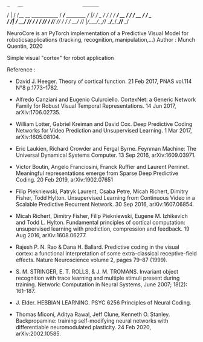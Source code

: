     _   __                      ______
   / | / /__  __  ___________  / ____/___  ________
  /  |/ / _ \/ / / / ___/ __ \/ /   / __ \/ ___/ _ \
 / /|  /  __/ /_/ / /  / /_/ / /___/ /_/ / /  /  __/
/_/ |_/\___/\__,_/_/   \____/\____/\____/_/   \___/

NeuroCore is an PyTorch implementation of a Predictive Visual Model for roboticsapplications (tracking, recognition, manipulation,...)
Author : Munch Quentin, 2020

Simple visual "cortex" for robot application

Reference :

- David J. Heeger. Theory of cortical function. 21 Feb 2017, PNAS vol.114 N°8 p.1773–1782.

- Alfredo Canziani and Eugenio Culurciello. CortexNet: a Generic Network Family for Robust Visual Temporal Representations. 14 Jun 2017, arXiv:1706.02735.

- William Lotter, Gabriel Kreiman and David Cox. Deep Predictive Coding Networks for Video Prediction and Unsupervised Learning. 1 Mar 2017, arXiv:1605.08104.

- Eric Laukien, Richard Crowder and Fergal Byrne. Feynman Machine: The Universal Dynamical Systems Computer. 13 Sep 2016, arXiv:1609.03971.

- Victor Boutin, Angelo Franciosini, Franck Ruffier and Laurent Perrinet. Meaningful representations emerge from Sparse Deep Predictive Coding. 20 Feb 2019, arXiv:1902.07651

- Filip Piekniewski, Patryk Laurent, Csaba Petre, Micah Richert, Dimitry Fisher, Todd Hylton. Unsupervised Learning from Continuous Video in a Scalable Predictive Recurrent Network. 30 Sep 2016, arXiv:1607.06854.

- Micah Richert, Dimitry Fisher, Filip Piekniewski, Eugene M. Izhikevich and Todd L. Hylton. Fundamental principles of cortical computation: unsupervised learning with prediction, compression and feedback. 19 Aug 2016, arXiv:1608.06277.

- Rajesh P. N. Rao & Dana H. Ballard. Predictive coding in the visual cortex: a functional interpretation of some extra-classical receptive-field effects. Nature Neuroscience volume 2, pages 79–87 (1999).

- S. M. STRINGER, E. T. ROLLS, & J. M. TROMANS. Invariant object recognition with trace learning and multiple stimuli present during training. Network: Computation in Neural Systems, June 2007; 18(2): 161–187.

- J. Elder. HEBBIAN LEARNING. PSYC 6256 Principles of Neural Coding.

- Thomas Miconi, Aditya Rawal, Jeff Clune, Kenneth O. Stanley. Backpropamine: training self-modifying neural networks with differentiable neuromodulated plasticity. 24 Feb 2020, arXiv:2002.10585.
